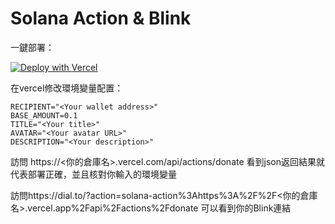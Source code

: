 # Solana Action & Blink

一鍵部署：

[![Deploy with Vercel](https://vercel.com/button)](https://vercel.com/new/clone?repository-url=https://github.com/Fankouzu/solana-action&env=RECIPIENT,BASE_AMOUNT,AVATAR,TITLE,DESCRIPTION&envDescription=Variables%20to%20setup%20your%20own%20information&envLink=https://github.com/Fankouzu/solana-action&project-name=my-blink-donate-action&repository-name=my-blink-donate-action&demo-title=Solana%20blink%20action&demo-description=A%20solana%20blink%20action%20example%20using%20Next.js&demo-url=https://solana-action.vercel.com/api/actions/donate&demo-image=https://raw.githubusercontent.com/Fankouzu/solana-action/main/public/solana_devs.jpg)

在vercel修改環境變量配置：

```shell
RECIPIENT="<Your wallet address>"
BASE_AMOUNT=0.1
TITLE="<Your title>"
AVATAR="<Your avatar URL>"
DESCRIPTION="<Your description>"
```

訪問
https://<你的倉庫名>.vercel.com/api/actions/donate 看到json返回結果就代表部署正確，並且核對你輸入的環境變量

訪問https://dial.to/?action=solana-action%3Ahttps%3A%2F%2F<你的倉庫名>.vercel.app%2Fapi%2Factions%2Fdonate 可以看到你的Blink連結